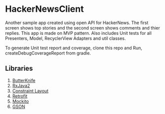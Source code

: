 # HackerNewsClient

Another sample app created using open API for HackerNews. The first screen shows top stories and the second screen
shows comments and thier replies.
This app is made on MVP pattern.
Also includes Unit tests for all Presenters, Model, RecyclerView Adapters and util classes.

To generate Unit test report and coverage, clone this repo and 
Run, createDebugCoverageReport from gradle.

## Libraries

1. [ButterKnife](https://github.com/JakeWharton/butterknife)
2. [RxJava2](https://github.com/ReactiveX/RxJava)
3. [Constraint Layout](https://developer.android.com/training/constraint-layout/index.html)
4. [Retrofit](http://square.github.io/retrofit/)
5. [Mockito](http://site.mockito.org/)
6. [GSON](https://github.com/google/gson)
